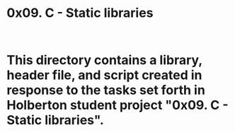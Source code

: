 <h1>0x09. C - Static libraries<h1/><br />
This directory contains a library, header file, and script created in response to the tasks set forth in Holberton student project "0x09. C - Static libraries".
